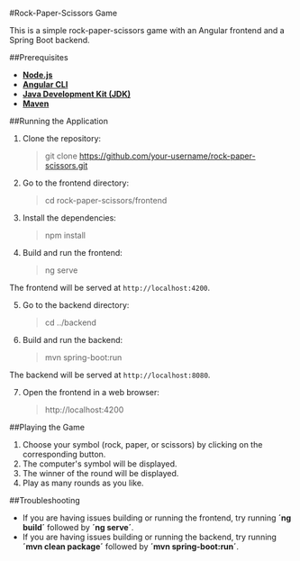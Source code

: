 #Rock-Paper-Scissors Game

This is a simple rock-paper-scissors game with an Angular frontend and a Spring Boot backend.

##Prerequisites

- **[Node.js](https://nodejs.org)**
- **[Angular CLI](https://angular.io/cli)**
- **[Java Development Kit (JDK)](https://www.oracle.com/de/java/technologies/downloads/)**
- **[Maven](https://maven.apache.org/download.cgi)**

##Running the Application

1. Clone the repository:

    >git clone https://github.com/your-username/rock-paper-scissors.git

2. Go to the frontend directory:

   > cd rock-paper-scissors/frontend

3. Install the dependencies:

   > npm install

4. Build and run the frontend:

    >ng serve

The frontend will be served at ``http://localhost:4200``.

5. Go to the backend directory:

    > cd ../backend

6. Build and run the backend:

    > mvn spring-boot:run

The backend will be served at ``http://localhost:8080``.

7. Open the frontend in a web browser:

   > http://localhost:4200

##Playing the Game

1. Choose your symbol (rock, paper, or scissors) by clicking on the corresponding button.
2. The computer's symbol will be displayed.
3. The winner of the round will be displayed.
4. Play as many rounds as you like.

##Troubleshooting
- If you are having issues building or running the frontend, try running **´ng build´** followed by **´ng serve´**.
- If you are having issues building or running the backend, try running **´mvn clean package´** followed by **´mvn spring-boot:run´**.